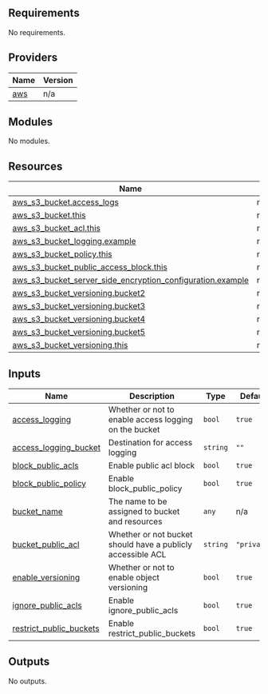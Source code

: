 <!-- BEGIN_TF_DOCS -->
## Requirements

No requirements.

## Providers

| Name | Version |
|------|---------|
| <a name="provider_aws"></a> [aws](#provider\_aws) | n/a |

## Modules

No modules.

## Resources

| Name | Type |
|------|------|
| [aws_s3_bucket.access_logs](https://registry.terraform.io/providers/hashicorp/aws/latest/docs/resources/s3_bucket) | resource |
| [aws_s3_bucket.this](https://registry.terraform.io/providers/hashicorp/aws/latest/docs/resources/s3_bucket) | resource |
| [aws_s3_bucket_acl.this](https://registry.terraform.io/providers/hashicorp/aws/latest/docs/resources/s3_bucket_acl) | resource |
| [aws_s3_bucket_logging.example](https://registry.terraform.io/providers/hashicorp/aws/latest/docs/resources/s3_bucket_logging) | resource |
| [aws_s3_bucket_policy.this](https://registry.terraform.io/providers/hashicorp/aws/latest/docs/resources/s3_bucket_policy) | resource |
| [aws_s3_bucket_public_access_block.this](https://registry.terraform.io/providers/hashicorp/aws/latest/docs/resources/s3_bucket_public_access_block) | resource |
| [aws_s3_bucket_server_side_encryption_configuration.example](https://registry.terraform.io/providers/hashicorp/aws/latest/docs/resources/s3_bucket_server_side_encryption_configuration) | resource |
| [aws_s3_bucket_versioning.bucket2](https://registry.terraform.io/providers/hashicorp/aws/latest/docs/resources/s3_bucket_versioning) | resource |
| [aws_s3_bucket_versioning.bucket3](https://registry.terraform.io/providers/hashicorp/aws/latest/docs/resources/s3_bucket_versioning) | resource |
| [aws_s3_bucket_versioning.bucket4](https://registry.terraform.io/providers/hashicorp/aws/latest/docs/resources/s3_bucket_versioning) | resource |
| [aws_s3_bucket_versioning.bucket5](https://registry.terraform.io/providers/hashicorp/aws/latest/docs/resources/s3_bucket_versioning) | resource |
| [aws_s3_bucket_versioning.this](https://registry.terraform.io/providers/hashicorp/aws/latest/docs/resources/s3_bucket_versioning) | resource |

## Inputs

| Name | Description | Type | Default | Required |
|------|-------------|------|---------|:--------:|
| <a name="input_access_logging"></a> [access\_logging](#input\_access\_logging) | Whether or not to enable access logging on the bucket | `bool` | `true` | no |
| <a name="input_access_logging_bucket"></a> [access\_logging\_bucket](#input\_access\_logging\_bucket) | Destination for access logging | `string` | `""` | no |
| <a name="input_block_public_acls"></a> [block\_public\_acls](#input\_block\_public\_acls) | Enable public acl block | `bool` | `true` | no |
| <a name="input_block_public_policy"></a> [block\_public\_policy](#input\_block\_public\_policy) | Enable block\_public\_policy | `bool` | `true` | no |
| <a name="input_bucket_name"></a> [bucket\_name](#input\_bucket\_name) | The name to be assigned to bucket and resources | `any` | n/a | yes |
| <a name="input_bucket_public_acl"></a> [bucket\_public\_acl](#input\_bucket\_public\_acl) | Whether or not bucket should have a publicly accessible ACL | `string` | `"private"` | no |
| <a name="input_enable_versioning"></a> [enable\_versioning](#input\_enable\_versioning) | Whether or not to enable object versioning | `bool` | `true` | no |
| <a name="input_ignore_public_acls"></a> [ignore\_public\_acls](#input\_ignore\_public\_acls) | Enable ignore\_public\_acls | `bool` | `true` | no |
| <a name="input_restrict_public_buckets"></a> [restrict\_public\_buckets](#input\_restrict\_public\_buckets) | Enable restrict\_public\_buckets | `bool` | `true` | no |

## Outputs

No outputs.
<!-- END_TF_DOCS -->